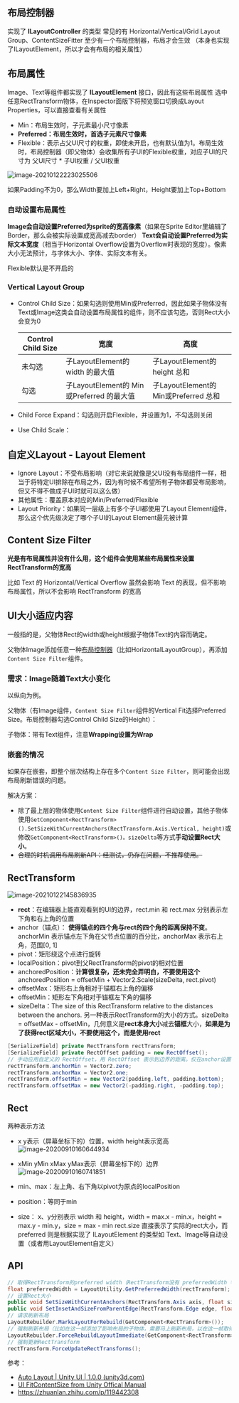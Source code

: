 ##  <span id="LayoutController">布局控制器</span>

实现了 **ILayoutController** 的类型
常见的有 Horizontal/Vertical/Grid Layout Group、ContentSizeFitter
至少有一个布局控制器，布局才会生效
（本身也实现了ILayoutElement，所以才会有布局的相关属性）

## 布局属性

Image、Text等组件都实现了 **ILayoutElement** 接口，因此有这些布局属性
选中任意RectTransform物体，在Inspector面版下将预览窗口切换成Layout Properties，可以直接查看有关属性

- Min：布局生效时，子元素最小尺寸像素
- **Preferred：布局生效时，首选子元素尺寸像素**
- Flexible：表示占父UI尺寸的权重，即使未开启，也有默认值为1。布局生效时，布局控制器（即父物体）会收集所有子UI的Flexible权重，对应子UI的尺寸为 父UI尺寸 * 子UI权重 / 父UI权重

![image-20210122223025506](assets/image-20210122223025506.png)

如果Padding不为0，那么Width要加上Left+Right，Height要加上Top+Bottom

### 自动设置布局属性

**Image会自动设置Preferred为sprite的宽高像素**（如果在Sprite Editor里编辑了Border，那么会被实际设置成宽高减去border）
**Text会自动设置Preferred为实际文本宽度**（相当于Horizontal Overflow设置为Overflow时表现的宽度）。像素大小无法预计，与字体大小、字体、实际文本有关。

Flexible默认是不开启的

### Vertical Layout Group

- Control Child Size：如果勾选则使用Min或Preferred，因此如果子物体没有Text或Image这类会自动设置布局属性的组件，则不应该勾选，否则Rect大小会变为0

    | Control Child Size | 宽度                                      | 高度                                  |
    | ------------------ | ----------------------------------------- | ------------------------------------- |
    | 未勾选             | 子LayoutElement的 width 的最大值          | 子LayoutElement的 height 总和         |
    | 勾选               | 子LayoutElement的 Min或Preferred 的最大值 | 子LayoutElement的 Min或Preferred 总和 |

- Child Force Expand：勾选则开启Flexible，并设置为1，不勾选则关闭

- Use Child Scale：

## 自定义Layout - Layout Element

- Ignore Layout：不受布局影响（对它来说就像是父UI没有布局组件一样，相当于将特定UI排除在布局之外，因为有时候不希望所有子物体都受布局影响，但又不得不做成子UI时就可以这么做）
- 其他属性：覆盖原本对应的Min/Preferred/Flexible
- Layout Priority：如果同一层级上有多个子UI都使用了Layout Element组件，那么这个优先级决定了哪个子UI的Layout Element最先被计算

## Content Size Filter

**光是有布局属性并没有什么用，这个组件会使用某些布局属性来设置RectTransform的宽高**

比如 Text 的 Horizontal/Vertical Overflow 虽然会影响 Text 的表现，但不影响布局属性，所以不会影响 RectTransform 的宽高

## UI大小适应内容

一般指的是，父物体Rect的width或height根据子物体Text的内容而确定。

父物体Image添加任意一种[布局控制器](#LayoutController)（比如HorizontalLayoutGroup），再添加`Content Size Filter`组件。

### 需求：Image随着Text大小变化

以纵向为例。

父物体（有Image组件，`Content Size Filter`组件的Vertical Fit选择Preferred Size。布局控制器勾选Control Child Size的Height）：

子物体：带有Text组件，注意**Wrapping设置为Wrap**

### 嵌套的情况

如果存在嵌套，即整个层次结构上存在多个`Content Size Filter`，则可能会出现布局刷新错误的问题。

解决方案：

- 除了最上层的物体使用`Content Size Filter`组件进行自动设置，其他子物体使用`GetComponent<RectTransform>().SetSizeWithCurrentAnchors(RectTransform.Axis.Vertical, height)`或修改`GetComponent<RectTransform>()。sizeDelta`等方式**手动设置Rect大小**。
- ~~合理的时机调用布局刷新API：经测试，仍存在问题，不推荐使用。~~

## RectTransform

![image-20210122145836935](assets/image-20210122145836935.png)

-   **rect**：在编辑器上能直观看到的UI的边界，rect.min 和 rect.max 分别表示左下角和右上角的位置
-   anchor（锚点）： **使得锚点的四个角与rect的四个角的距离保持不变**。anchorMin 表示锚点左下角在父节点位置的百分比，anchorMax 表示右上角，范围[0, 1]
-   pivot：矩形绕这个点进行旋转
-   localPosition：pivot到父RectTransform的pivot的相对位置
-   anchoredPosition：**计算很复杂，还未完全弄明白，不要使用这个** anchoredPosition = offsetMin + Vector2.Scale(sizeDelta, rect.pivot)
-   offsetMax：矩形右上角相对于锚框右上角的偏移
-   offsetMin：矩形左下角相对于锚框左下角的偏移
-   sizeDelta：The size of this RectTransform relative to the distances between the anchors. 另一种表示RectTransform的大小的方式。sizeDelta = offsetMax - offsetMin，几何意义是**rect本身大小**减去**锚框**大小，**如果是为了获得rect区域大小，不要使用这个，而是使用rect**

``` csharp
[SerializeField] private RectTransform rectTransform;
[SerializeField] private RectOffset padding = new RectOffset();
// 手动应用自定义的 RectOffset，用 RectOffset 表示到边界的距离。仅在anchor设置在四个角落时的情况下有效，即 anchorMin = Vector2.zero 且 anchorMax = Vector2.one
rectTransform.anchorMin = Vector2.zero;
rectTransform.anchorMax = Vector2.one;
rectTransform.offsetMin = new Vector2(padding.left, padding.bottom);
rectTransform.offsetMax = new Vector2(-padding.right, -padding.top);
```

## Rect

两种表示方法

-   x y表示（屏幕坐标下的）位置，width height表示宽高
    ![image-20200910160644934](assets/image-20200910160644934-1611377377044.png)
-   xMin yMin xMax yMax表示（屏幕坐标下的）边界
    ![image-20200910160741851](assets/image-20200910160741851-1611377377045.png)

-   min、max：左上角、右下角以pivot为原点的localPosition
-   position：等同于min
-   size： x、y分别表示 width 和 height，width = max.x - min.x，height = max.y - min.y，size = max - min
    rect.size 直接表示了实际的rect大小，而 preferred 则是根据实现了 ILayoutElement 的类型如 Text、Image等自动设置（或者用LayoutElement自定义）

## API

``` csharp
// 取得RectTransform的preferred width（RectTransform没有 preferredWidth 字段）
float preferredWidth = LayoutUtility.GetPreferredWidth(rectTransform);
// 设置Rect大小
public void SetSizeWithCurrentAnchors(RectTransform.Axis axis, float size);
public void SetInsetAndSizeFromParentEdge(RectTransform.Edge edge, float inset, float size);
// 请求刷新布局
LayoutRebuilder.MarkLayoutForRebuild(GetComponent<RectTransform>());
// 强制刷新布局（比如在这一帧添加了影响布局的子物体，需要马上刷新布局，以在这一帧取得某些子物体在新布局中的正确位置，否则布局下一帧才刷新，那得到的值就错误）
LayoutRebuilder.ForceRebuildLayoutImmediate(GetComponent<RectTransform>());
// 强制更新RectTransform
rectTransform.ForceUpdateRectTransforms();
```

参考：

-   [Auto Layout | Unity UI | 1.0.0 (unity3d.com)](https://docs.unity3d.com/Packages/com.unity.ugui@1.0/manual/UIAutoLayout.html)
-   [UI FitContentSize from Unity Offical Manual](https://docs.unity3d.com/Packages/com.unity.ugui@1.0/manual/HOWTO-UIFitContentSize.html)
-   https://zhuanlan.zhihu.com/p/119442308